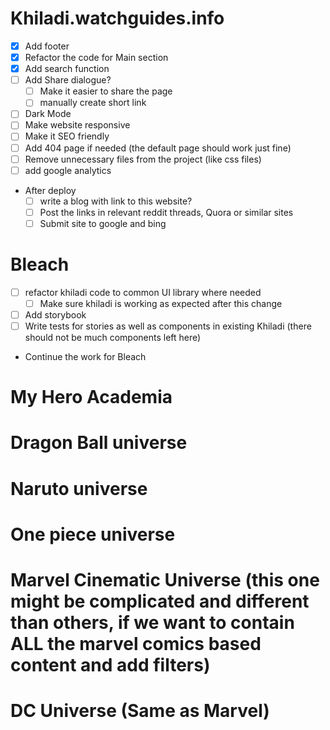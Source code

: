 # Khiladi.watchguides.info

- [x] Add footer
- [x] Refactor the code for Main section
- [x] Add search function
- [ ] Add Share dialogue?
  - [ ] Make it easier to share the page
  - [ ] manually create short link
- [ ] Dark Mode
- [ ] Make website responsive
- [ ] Make it SEO friendly
- [ ] Add 404 page if needed (the default page should work just fine)
- [ ] Remove unnecessary files from the project (like css files)
- [ ] add google analytics
- After deploy
  - [ ] write a blog with link to this website?
  - [ ] Post the links in relevant reddit threads, Quora or similar sites
  - [ ] Submit site to google and bing

# Bleach

- [ ] refactor khiladi code to common UI library where needed
  - [ ] Make sure khiladi is working as expected after this change
- [ ] Add storybook
- [ ] Write tests for stories as well as components in existing Khiladi (there should not be much components left here)
- Continue the work for Bleach

# My Hero Academia

# Dragon Ball universe

# Naruto universe

# One piece universe

# Marvel Cinematic Universe (this one might be complicated and different than others, if we want to contain ALL the marvel comics based content and add filters)

# DC Universe (Same as Marvel)

